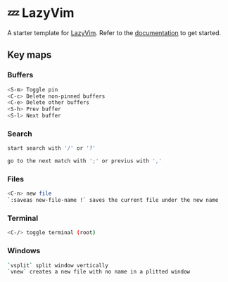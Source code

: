 # 💤 LazyVim

A starter template for [LazyVim](https://github.com/LazyVim/LazyVim).
Refer to the [documentation](https://lazyvim.github.io/installation) to get started.

## Key maps

### Buffers

```bash
<S-m> Toggle pin
<C-c> Delete non-pinned buffers
<C-e> Delete other buffers
<S-h> Prev buffer
<S-l> Next buffer
```

### Search

```bash
start search with '/' or '?'

go to the next match with ';' or previus with ','
```

### Files

```bash
<C-n> new file
`:saveas new-file-name !` saves the current file under the new name
```

### Terminal

```bash
<C-/> toggle terminal (root)
```

### Windows

```bash
`vsplit` split window vertically
`vnew` creates a new file with no name in a plitted window
```
